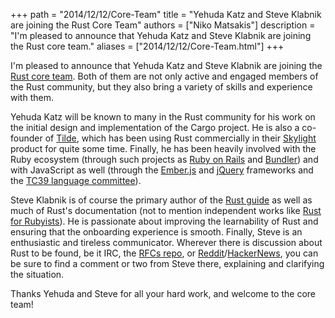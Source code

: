 +++
path = "2014/12/12/Core-Team"
title = "Yehuda Katz and Steve Klabnik are joining the Rust Core Team"
authors = ["Niko Matsakis"]
description = "I'm pleased to announce that Yehuda Katz and Steve Klabnik are joining the Rust core team."
aliases = ["2014/12/12/Core-Team.html"]
+++

I'm pleased to announce that Yehuda Katz and Steve Klabnik are joining
the [Rust core team]. Both of them are not only active and engaged
members of the Rust community, but they also bring a variety of skills
and experience with them.

Yehuda Katz will be known to many in the Rust community for his work
on the initial design and implementation of the Cargo project. He is
also a co-founder of [Tilde], which has been using Rust commercially
in their [Skylight] product for quite some time. Finally, he has been
heavily involved with the Ruby ecosystem (through such projects as
[Ruby on Rails] and [Bundler]) and with JavaScript as well (through
the [Ember.js] and [jQuery] frameworks and the
[TC39 language committee]).

Steve Klabnik is of course the primary author of the [Rust guide] as
well as much of Rust's documentation (not to mention independent works
like [Rust for Rubyists]). He is passionate about improving the
learnability of Rust and ensuring that the onboarding experience is
smooth. Finally, Steve is an enthusiastic and tireless
communicator. Wherever there is discussion about Rust to be found, be
it IRC, the [RFCs repo], or [Reddit]/[HackerNews], you can be sure to
find a comment or two from Steve there, explaining and clarifying the
situation.

Thanks Yehuda and Steve for all your hard work, and welcome to the core team!

[Rust core team]: https://github.com/rust-lang/rust/wiki/Note-core-team
[Ember.js]: https://emberjs.com/team/
[Skylight]: https://www.skylight.io/
[Tilde]: https://www.tilde.io/
[Rust guide]: https://doc.rust-lang.org/guide.html
[Rust for Rubyists]: https://www.rustforrubyists.com/
[Reddit]: https://www.reddit.com/r/rust
[HackerNews]: https://news.ycombinator.com/
[RFCs repo]: https://github.com/rust-lang/rfcs/
[Ruby on Rails]: https://rubyonrails.org/
[jQuery]: https://jquery.com/
[Bundler]: https://bundler.io/
[TC39 language committee]: https://www.ecma-international.org/memento/TC39.htm
